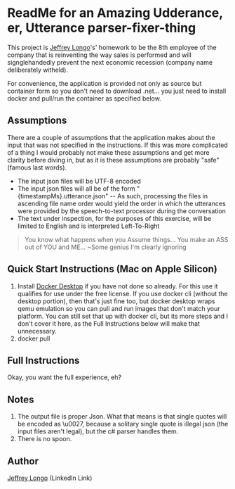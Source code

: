 ﻿# ReadMe for an Amazing Udderance, er, Utterance parser-fixer-thing

This project is [Jeffrey Longo]'s' homework to be the 8th employee of the company that is reinventing the way sales is performed and will signglehandedly prevent the next economic recession (company name deliberately witheld).

For convenience, the application is provided not only as source but container form so you don't need to download .net... you just need to install docker and pull/run the container as specified below.

## Assumptions

There are a couple of assumptions that the application makes about the input that was not specified in the instructions.  If this was more complicated of a thing I would probably not make these assumptions and get more clarity before diving in, but as it is these assumptions are probably "safe" (famous last words).

- The input json files will be UTF-8 encoded
- The input json files will all be of the form "{timestampMs}.utterance.json"
-- As such, processing the files in ascending file name order would yield the order in which the utterances were provided by the speech-to-text processor during the conversation
- The text under inspection, for the purposes of this exercise, will be limited to English and is interpreted Left-To-Right

> You know what happens when you Assume things...
> You make an ASS out of YOU and ME...
> ~Some genius I'm clearly ignoring

## Quick Start Instructions (Mac on Apple Silicon)

1. Install [Docker Desktop] if you have not done so already.  For this use it qualifies for use under the free license.  If you use docker cli (without the desktop portion), then that's just fine too, but docker desktop wraps qemu emulation so you can pull and run images that don't match your platform.  You can still set that up with docker cli, but its more steps and I don't cover it here, as the Full Instructions below will make that unnecessary.
2. docker pull 

## Full Instructions

Okay, you want the full experience, eh?

## Notes

1. The output file is proper Json.  What that means is that single quotes will be encoded as \u0027, because a solitary single quote is illegal json (the input files aren't legal), but the c# parser handles them.
2. There is no spoon.

## Author

[Jeffrey Longo] (LinkedIn Link)

[//]: # (These are reference links used in the body of this note and get stripped out when the markdown processor does its job. There is no need to format nicely because it shouldn't be seen. Thanks SO - http://stackoverflow.com/questions/4823468/store-comments-in-markdown-syntax)

[Jeffrey Longo]: <https://www.linkedin.com/in/jeffreylongo/>
[Docker Desktop]: <https://www.docker.com/products/docker-desktop/>

